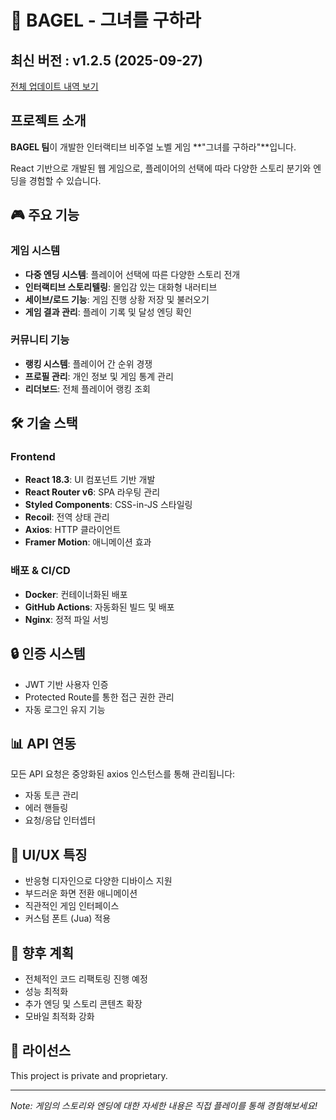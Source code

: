 # 🥯 BAGEL - 그녀를 구하라

<!-- 수정하지마세요 자동으로 동기화 됩니다 -->
## 최신 버전 : v1.2.5 (2025-09-27)

[전체 업데이트 내역 보기](CHANGELOG.md)

## 프로젝트 소개

**BAGEL 팀**이 개발한 인터랙티브 비주얼 노벨 게임 **"그녀를 구하라"**입니다.

React 기반으로 개발된 웹 게임으로, 플레이어의 선택에 따라 다양한 스토리 분기와 엔딩을 경험할 수 있습니다.

## 🎮 주요 기능

### 게임 시스템
- **다중 엔딩 시스템**: 플레이어 선택에 따른 다양한 스토리 전개
- **인터랙티브 스토리텔링**: 몰입감 있는 대화형 내러티브
- **세이브/로드 기능**: 게임 진행 상황 저장 및 불러오기
- **게임 결과 관리**: 플레이 기록 및 달성 엔딩 확인

### 커뮤니티 기능
- **랭킹 시스템**: 플레이어 간 순위 경쟁
- **프로필 관리**: 개인 정보 및 게임 통계 관리
- **리더보드**: 전체 플레이어 랭킹 조회

## 🛠 기술 스택

### Frontend
- **React 18.3**: UI 컴포넌트 기반 개발
- **React Router v6**: SPA 라우팅 관리
- **Styled Components**: CSS-in-JS 스타일링
- **Recoil**: 전역 상태 관리
- **Axios**: HTTP 클라이언트
- **Framer Motion**: 애니메이션 효과

### 배포 & CI/CD
- **Docker**: 컨테이너화된 배포
- **GitHub Actions**: 자동화된 빌드 및 배포
- **Nginx**: 정적 파일 서빙

## 🔒 인증 시스템

- JWT 기반 사용자 인증
- Protected Route를 통한 접근 권한 관리
- 자동 로그인 유지 기능

## 📊 API 연동

모든 API 요청은 중앙화된 axios 인스턴스를 통해 관리됩니다:
- 자동 토큰 관리
- 에러 핸들링
- 요청/응답 인터셉터

## 🎨 UI/UX 특징

- 반응형 디자인으로 다양한 디바이스 지원
- 부드러운 화면 전환 애니메이션
- 직관적인 게임 인터페이스
- 커스텀 폰트 (Jua) 적용

## 📝 향후 계획

- 전체적인 코드 리팩토링 진행 예정
- 성능 최적화
- 추가 엔딩 및 스토리 콘텐츠 확장
- 모바일 최적화 강화

## 📄 라이선스

This project is private and proprietary.

---

*Note: 게임의 스토리와 엔딩에 대한 자세한 내용은 직접 플레이를 통해 경험해보세요!*